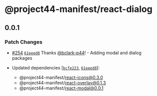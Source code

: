 # @project44-manifest/react-dialog

## 0.0.1

### Patch Changes

- [#254](https://github.com/project44/manifest/pull/254)
  [`61eeed8`](https://github.com/project44/manifest/commit/61eeed8157b5b024e73e970762803dcd3361bcb5)
  Thanks [@bclark-p44](https://github.com/bclark-p44)! - Adding modal and dialog packages

- Updated dependencies
  [[`bcfe223`](https://github.com/project44/manifest/commit/bcfe22313dd5fe0cca692af09f05b4f20575e485),
  [`61eeed8`](https://github.com/project44/manifest/commit/61eeed8157b5b024e73e970762803dcd3361bcb5)]:
  - @project44-manifest/react-icons@0.3.0
  - @project44-manifest/react-overlay@0.1.3
  - @project44-manifest/react-modal@0.0.1
